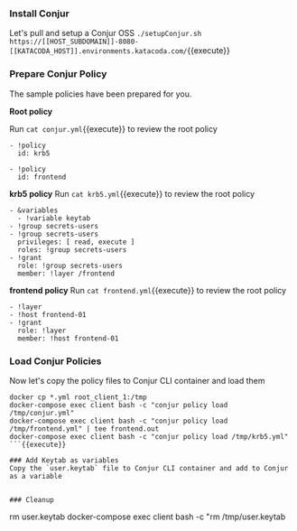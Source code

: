 ### Install Conjur
Let's pull and setup a Conjur OSS
`./setupConjur.sh https://[[HOST_SUBDOMAIN]]-8080-[[KATACODA_HOST]].environments.katacoda.com/`{{execute}}

### Prepare Conjur Policy
The sample policies have been prepared for you.

**Root policy**

Run `cat conjur.yml`{{execute}} to review the root policy
```
- !policy
  id: krb5

- !policy
  id: frontend
```
**krb5 policy**
Run `cat krb5.yml`{{execute}} to review the root policy

```
- &variables
  - !variable keytab
- !group secrets-users
- !group secrets-users
  privileges: [ read, execute ]
  roles: !group secrets-users
- !grant
  role: !group secrets-users
  member: !layer /frontend
```

**frontend policy**
Run `cat frontend.yml`{{execute}} to review the root policy

```
- !layer
- !host frontend-01
- !grant
  role: !layer
  member: !host frontend-01
```
### Load Conjur Policies
Now let's copy the policy files to Conjur CLI container and load them
```
docker cp *.yml root_client_1:/tmp
docker-compose exec client bash -c "conjur policy load /tmp/conjur.yml"
docker-compose exec client bash -c "conjur policy load /tmp/frontend.yml" | tee frontend.out
docker-compose exec client bash -c "conjur policy load /tmp/krb5.yml"
```{{execute}}

### Add Keytab as variables
Copy the `user.keytab` file to Conjur CLI container and add to Conjur as a variable

```



```{{execute}}

### Cleanup 

```
rm user.keytab
docker-compose exec client bash -c "rm /tmp/user.keytab
```{{execute}}

